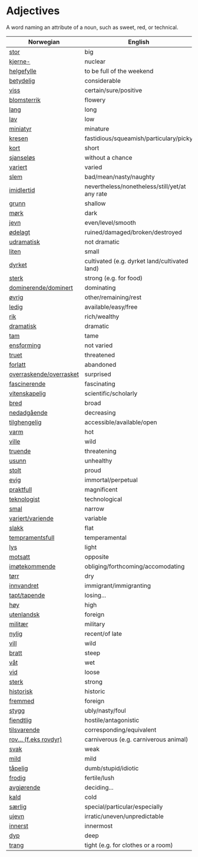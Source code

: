# Adjectives

A word naming an attribute of a noun, such as sweet, red, or technical.

| Norwegian | English |
| --- | --- |
| [stor](https://www.ordnett.no/search?language=no&phrase=stor) | big |
| [kjerne-](https://www.ordnett.no/search?language=no&phrase=kjerne-) | nuclear |
| [helgefylle](https://www.ordnett.no/search?language=no&phrase=helgefylle) | to be full of the weekend |
| [betydelig](https://www.ordnett.no/search?language=no&phrase=betydelig) | considerable |
| [viss](https://www.ordnett.no/search?language=no&phrase=viss) | certain/sure/positive |
| [blomsterrik](https://www.ordnett.no/search?language=no&phrase=blomsterrik) | flowery |
| [lang](https://www.ordnett.no/search?language=no&phrase=lang) | long |
| [lav](https://www.ordnett.no/search?language=no&phrase=lav) | low |
| [miniatyr](https://www.ordnett.no/search?language=no&phrase=miniatyr) | minature |
| [kresen](https://www.ordnett.no/search?language=no&phrase=kresen) | fastidious/squeamish/particulary/picky |
| [kort](https://www.ordnett.no/search?language=no&phrase=kort) | short |
| [sjanseløs](https://www.ordnett.no/search?language=no&phrase=sjanseløs) | without a chance |
| [variert](https://www.ordnett.no/search?language=no&phrase=variert) | varied |
| [slem](https://www.ordnett.no/search?language=no&phrase=slem) | bad/mean/nasty/naughty |
| [imidlertid](https://www.ordnett.no/search?language=no&phrase=imidlertid) | nevertheless/nonetheless/still/yet/at any rate |
| [grunn](https://www.ordnett.no/search?language=no&phrase=grunn) | shallow |
| [mørk](https://www.ordnett.no/search?language=no&phrase=mørk) | dark |
| [jevn](https://www.ordnett.no/search?language=no&phrase=jevn) | even/level/smooth |
| [ødelagt](https://www.ordnett.no/search?language=no&phrase=ødelagt) | ruined/damaged/broken/destroyed |
| [udramatisk](https://www.ordnett.no/search?language=no&phrase=udramatisk) | not dramatic |
| [liten](https://www.ordnett.no/search?language=no&phrase=liten) | small |
| [dyrket](https://www.ordnett.no/search?language=no&phrase=dyrket) | cultivated (e.g. dyrket land/cultivated land) |
| [sterk](https://www.ordnett.no/search?language=no&phrase=sterk) | strong (e.g. for food) |
| [dominerende/dominert](https://www.ordnett.no/search?language=no&phrase=dominerende/dominert) | dominating |
| [øvrig](https://www.ordnett.no/search?language=no&phrase=øvrig) | other/remaining/rest |
| [ledig](https://www.ordnett.no/search?language=no&phrase=ledig) | available/easy/free |
| [rik](https://www.ordnett.no/search?language=no&phrase=rik) | rich/wealthy |
| [dramatisk](https://www.ordnett.no/search?language=no&phrase=dramatisk) | dramatic |
| [tam](https://www.ordnett.no/search?language=no&phrase=tam) | tame |
| [ensforming](https://www.ordnett.no/search?language=no&phrase=ensforming) | not varied |
| [truet](https://www.ordnett.no/search?language=no&phrase=truet) | threatened |
| [forlatt](https://www.ordnett.no/search?language=no&phrase=forlatt) | abandoned |
| [overraskende/overrasket](https://www.ordnett.no/search?language=no&phrase=overraskende/overrasket) | surprised |
| [fascinerende](https://www.ordnett.no/search?language=no&phrase=fascinerende) | fascinating |
| [vitenskapelig](https://www.ordnett.no/search?language=no&phrase=vitenskapelig) | scientific/scholarly |
| [bred](https://www.ordnett.no/search?language=no&phrase=bred) | broad |
| [nedadgående](https://www.ordnett.no/search?language=no&phrase=nedadgående) | decreasing |
| [tilghengelig](https://www.ordnett.no/search?language=no&phrase=tilghengelig) | accessible/available/open |
| [varm](https://www.ordnett.no/search?language=no&phrase=varm) | hot |
| [ville](https://www.ordnett.no/search?language=no&phrase=ville) | wild |
| [truende](https://www.ordnett.no/search?language=no&phrase=truende) | threatening |
| [usunn](https://www.ordnett.no/search?language=no&phrase=usunn) | unhealthy |
| [stolt](https://www.ordnett.no/search?language=no&phrase=stolt) | proud |
| [evig](https://www.ordnett.no/search?language=no&phrase=evig) | immortal/perpetual |
| [praktfull](https://www.ordnett.no/search?language=no&phrase=praktfull) | magnificent |
| [teknologist](https://www.ordnett.no/search?language=no&phrase=teknologist) | technological |
| [smal](https://www.ordnett.no/search?language=no&phrase=smal) | narrow |
| [variert/variende](https://www.ordnett.no/search?language=no&phrase=variert/variende) | variable |
| [slakk](https://www.ordnett.no/search?language=no&phrase=slakk) | flat |
| [tempramentsfull](https://www.ordnett.no/search?language=no&phrase=tempramentsfull) | temperamental |
| [lys](https://www.ordnett.no/search?language=no&phrase=lys) | light |
| [motsatt](https://www.ordnett.no/search?language=no&phrase=motsatt) | opposite |
| [imøtekommende](https://www.ordnett.no/search?language=no&phrase=imøtekommende) | obliging/forthcoming/accomodating |
| [tørr](https://www.ordnett.no/search?language=no&phrase=tørr) | dry |
| [innvandret](https://www.ordnett.no/search?language=no&phrase=innvandret) | immigrant/immigranting |
| [tapt/tapende](https://www.ordnett.no/search?language=no&phrase=tapt/tapende) | losing... |
| [høy](https://www.ordnett.no/search?language=no&phrase=høy) | high |
| [utenlandsk](https://www.ordnett.no/search?language=no&phrase=utenlandsk) | foreign |
| [militær](https://www.ordnett.no/search?language=no&phrase=militær) | military |
| [nylig](https://www.ordnett.no/search?language=no&phrase=nylig) | recent/of late |
| [vill](https://www.ordnett.no/search?language=no&phrase=vill) | wild |
| [bratt](https://www.ordnett.no/search?language=no&phrase=bratt) | steep |
| [våt](https://www.ordnett.no/search?language=no&phrase=våt) | wet |
| [vid](https://www.ordnett.no/search?language=no&phrase=vid) | loose |
| [sterk](https://www.ordnett.no/search?language=no&phrase=sterk) | strong |
| [historisk](https://www.ordnett.no/search?language=no&phrase=historisk) | historic |
| [fremmed](https://www.ordnett.no/search?language=no&phrase=fremmed) | foreign |
| [stygg](https://www.ordnett.no/search?language=no&phrase=stygg) | ubly/nasty/foul |
| [fiendtlig](https://www.ordnett.no/search?language=no&phrase=fiendtlig) | hostile/antagonistic |
| [tilsvarende](https://www.ordnett.no/search?language=no&phrase=tilsvarende) | corresponding/equivalent |
| [rov... (f.eks rovdyr)](https://www.ordnett.no/search?language=no&phrase=rov...%20(f.eks%20rovdyr)) | carniverous (e.g. carniverous animal) |
| [svak](https://www.ordnett.no/search?language=no&phrase=svak) | weak |
| [mild](https://www.ordnett.no/search?language=no&phrase=mild) | mild |
| [tåpelig](https://www.ordnett.no/search?language=no&phrase=tåpelig) | dumb/stupid/idiotic |
| [frodig](https://www.ordnett.no/search?language=no&phrase=frodig) | fertile/lush |
| [avgjørende](https://www.ordnett.no/search?language=no&phrase=avgjørende) | deciding... |
| [kald](https://www.ordnett.no/search?language=no&phrase=kald) | cold |
| [særlig](https://www.ordnett.no/search?language=no&phrase=særlig) | special/particular/especially |
| [ujevn](https://www.ordnett.no/search?language=no&phrase=ujevn) | irratic/uneven/unpredictable |
| [innerst](https://www.ordnett.no/search?language=no&phrase=innerst) | innermost |
| [dyp](https://www.ordnett.no/search?language=no&phrase=dyp) | deep |
| [trang](https://www.ordnett.no/search?language=no&phrase=trang) | tight (e.g. for clothes or a room) |

